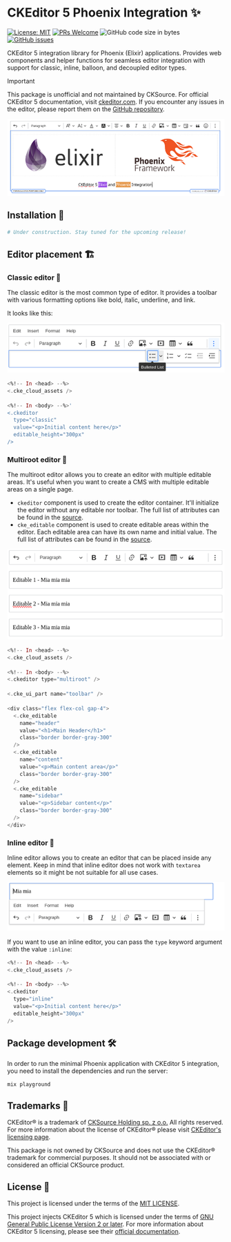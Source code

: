 # CKEditor 5 Phoenix Integration ✨

[![License: MIT](https://img.shields.io/badge/License-MIT-blue.svg?style=flat-square)](LICENSE)
[![PRs Welcome](https://img.shields.io/badge/PRs-welcome-green.svg?style=flat-square)](http://makeapullrequest.com)
![GitHub code size in bytes](https://img.shields.io/github/languages/code-size/mati365/ckeditor5-phoenix?style=flat-square)
[![GitHub issues](https://img.shields.io/github/issues/mati365/ckeditor5-phoenix?style=flat-square)](https://github.com/Mati365/ckeditor5-phoenix/issues)

CKEditor 5 integration library for Phoenix (Elixir) applications. Provides web components and helper functions for seamless editor integration with support for classic, inline, balloon, and decoupled editor types.

> [!IMPORTANT]
> This package is unofficial and not maintained by CKSource. For official CKEditor 5 documentation, visit [ckeditor.com](https://ckeditor.com/docs/ckeditor5/latest/). If you encounter any issues in the editor, please report them on the [GitHub repository](https://github.com/ckeditor/ckeditor5/issues).

<p align="center">
  <img src="docs/intro-classic-editor.png" alt="CKEditor 5 Classic Editor in Phoenix (Elixir) application">
</p>

## Installation 🚀

```bash
# Under construction. Stay tuned for the upcoming release!
```

## Editor placement 🏗️

### Classic editor 📝

The classic editor is the most common type of editor. It provides a toolbar with various formatting options like bold, italic, underline, and link.

It looks like this:

![CKEditor 5 Classic Editor in Elixir Phoenix application with Menubar](docs/classic-editor-with-toolbar.png)

```heex
<%!-- In <head> --%>
<.cke_cloud_assets />

<%!-- In <body> --%>'
<.ckeditor
  type="classic"
  value="<p>Initial content here</p>"
  editable_height="300px"
/>
```

### Multiroot editor 🌳

The multiroot editor allows you to create an editor with multiple editable areas. It's useful when you want to create a CMS with multiple editable areas on a single page.

- `ckeditor` component is used to create the editor container. It'll initialize the editor without any editable nor toolbar. The full list of attributes can be found in the [source](lib/components/editor/editor.ex).
- `cke_editable` component is used to create editable areas within the editor. Each editable area can have its own name and initial value. The full list of attributes can be found in the [source](lib/components/editable.ex).

![CKEditor 5 Multiroot Editor in Elixir Phoenix application](docs/multiroot-editor.png)

```heex
<%!-- In <head> --%>
<.cke_cloud_assets />

<%!-- In <body> --%>
<.ckeditor type="multiroot" />

<.cke_ui_part name="toolbar" />

<div class="flex flex-col gap-4">
  <.cke_editable
    name="header"
    value="<h1>Main Header</h1>"
    class="border border-gray-300"
  />
  <.cke_editable
    name="content"
    value="<p>Main content area</p>"
    class="border border-gray-300"
  />
  <.cke_editable
    name="sidebar"
    value="<p>Sidebar content</p>"
    class="border border-gray-300"
  />
</div>
```

### Inline editor 📝

Inline editor allows you to create an editor that can be placed inside any element. Keep in mind that inline editor does not work with `textarea` elements so it might be not suitable for all use cases.

![CKEditor 5 Inline Editor in Elixir Phoenix application](docs/inline-editor.png)

If you want to use an inline editor, you can pass the `type` keyword argument with the value `:inline`:

```heex
<%!-- In <head> --%>
<.cke_cloud_assets />

<%!-- In <body> --%>
<.ckeditor
  type="inline"
  value="<p>Initial content here</p>"
  editable_height="300px"
/>
```

## Package development 🛠️

In order to run the minimal Phoenix application with CKEditor 5 integration, you need to install the dependencies and run the server:

```bash
mix playground
```

## Trademarks 📜

CKEditor® is a trademark of [CKSource Holding sp. z o.o.](https://cksource.com/) All rights reserved. For more information about the license of CKEditor® please visit [CKEditor's licensing page](https://ckeditor.com/legal/ckeditor-oss-license/).

This package is not owned by CKSource and does not use the CKEditor® trademark for commercial purposes. It should not be associated with or considered an official CKSource product.

## License 📜

This project is licensed under the terms of the [MIT LICENSE](LICENSE).

This project injects CKEditor 5 which is licensed under the terms of [GNU General Public License Version 2 or later](https://www.gnu.org/licenses/old-licenses/gpl-2.0.html). For more information about CKEditor 5 licensing, please see their [official documentation](https://ckeditor.com/legal/ckeditor-oss-license/).
